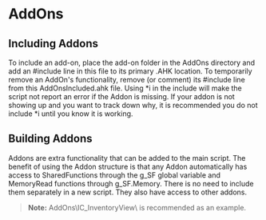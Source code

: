 # AddOns
## Including Addons
To include an add-on, place the add-on folder in the AddOns directory and add an #include line in this file to its primary .AHK location.
To temporarily remove an AddOn's functionality, remove (or comment) its #include line from this AddOnsIncluded.ahk file.
Using *i in the include will make the script not report an error if the Addon is missing. If your addon is not showing up and you want to track down why, it is recommended you do not include *i until you know it is working.  

## Building Addons   
  
Addons are extra functionality that can be added to the main script. The benefit of using the Addon structure is that any Addon automatically has access to SharedFunctions through the g_SF global variable and MemoryRead functions through g_SF.Memory. There is no need to include them separately in a new script. They also have access to other addons. 

> **Note:** AddOns\IC_InventoryView\ is recommended as an example.


